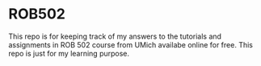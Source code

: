# ROB502
This repo is for keeping track of my answers to the tutorials and assignments in ROB 502 course from UMich availabe online for free. This repo is just for my learning purpose.

